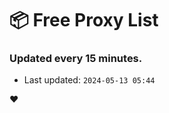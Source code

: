 # :package: Free Proxy List
### Updated every 15 minutes.

- Last updated: `2024-05-13 05:44`

:heart:
